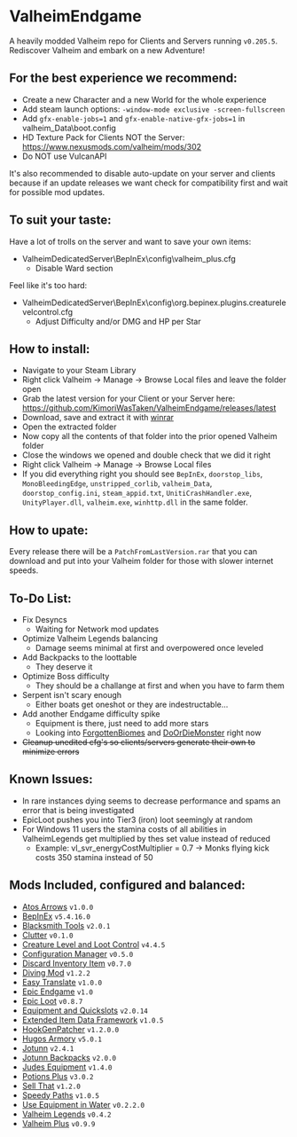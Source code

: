 # ValheimEndgame
A heavily modded Valheim repo for Clients and Servers running `v0.205.5`. Rediscover Valheim and embark on a new Adventure!

## For the best experience we recommend:
- Create a new Character and a new World for the whole experience
- Add steam launch options: `-window-mode exclusive -screen-fullscreen`
- Add `gfx-enable-jobs=1` and `gfx-enable-native-gfx-jobs=1` in valheim_Data\boot.config
- HD Texture Pack for Clients NOT the Server: https://www.nexusmods.com/valheim/mods/302
- Do NOT use VulcanAPI

It's also recommended to disable auto-update on your server and clients because if an update releases we want check for compatibility first and wait for possible mod updates.



## To suit your taste:
Have a lot of trolls on the server and want to save your own items:
- ValheimDedicatedServer\BepInEx\config\valheim_plus.cfg
   - Disable Ward section

Feel like it's too hard:
- ValheimDedicatedServer\BepInEx\config\org.bepinex.plugins.creaturelevelcontrol.cfg
   - Adjust Difficulty and/or DMG and HP per Star



## How to install:
- Navigate to your Steam Library
- Right click Valheim -> Manage -> Browse Local files and leave the folder open
- Grab the latest version for your Client or your Server here: https://github.com/KimoriWasTaken/ValheimEndgame/releases/latest
- Download, save and extract it with [winrar](https://www.win-rar.com/download.html)
- Open the extracted folder
- Now copy all the contents of that folder into the prior opened Valheim folder
- Close the windows we opened and double check that we did it right
- Right click Valheim -> Manage -> Browse Local files
- If you did everything right you should see `BepInEx`, `doorstop_libs`, `MonoBleedingEdge`, `unstripped_corlib`, `valheim_Data`, `doorstop_config.ini`, `steam_appid.txt`, `UnitiCrashHandler.exe`, `UnityPlayer.dll`, `valheim.exe`, `winhttp.dll` in the same folder.



## How to upate:
Every release there will be a `PatchFromLastVersion.rar` that you can download and put into your Valheim folder for those with slower internet speeds.



## To-Do List:
- Fix Desyncs
   - Waiting for Network mod updates
- Optimize Valheim Legends balancing
   - Damage seems minimal at first and overpowered once leveled
- Add Backpacks to the loottable
   - They deserve it
- Optimize Boss difficulty
   - They should be a challange at first and when you have to farm them
- Serpent isn't scary enough
   - Either boats get oneshot or they are indestructable...
- Add another Endgame difficulty spike
   - Equipment is there, just need to add more stars
   - Looking into [ForgottenBiomes](https://valheim.thunderstore.io/package/AlreeNicolas/Forgotten_Biomes/) and [DoOrDieMonster](https://valheim.thunderstore.io/package/Horem/DoOrDieMonsters/) right now
- ~~Cleanup unedited cfg's so clients/servers generate their own to minimize errors~~



## Known Issues:
- In rare instances dying seems to decrease performance and spams an error that is being investigated
- EpicLoot pushes you into Tier3 (iron) loot seemingly at random
- For Windows 11 users the stamina costs of all abilities in ValheimLegends get multiplied by thes set value instead of reduced
   - Example: vl_svr_energyCostMultiplier = 0.7 -> Monks flying kick costs 350 stamina instead of 50



## Mods Included, configured and balanced:
- [Atos Arrows](https://www.nexusmods.com/valheim/mods/1301) `v1.0.0`
- [BepInEx](https://valheim.thunderstore.io/package/denikson/BepInExPack_Valheim/) `v5.4.16.0`
- [Blacksmith Tools](https://valheim.thunderstore.io/package/GoldenJude/Blacksmiths_tools/) `v2.0.1`
- [Clutter](https://www.nexusmods.com/valheim/mods/1350) `v0.1.0`
- [Creature Level and Loot Control](https://valheim.thunderstore.io/package/Smoothbrain/CreatureLevelAndLootControl/) `v4.4.5`
- [Configuration Manager](https://github.com/aedenthorn/ValheimMods/tree/master/ConfigurationManager) `v0.5.0`
- [Discard Inventory Item](https://www.nexusmods.com/valheim/mods/45) `v0.7.0`
- [Diving Mod](https://www.nexusmods.com/valheim/mods/1271) `v1.2.2`
- [Easy Translate](https://github.com/MLIMG/Easy-Translate) `v1.0.0`
- [Epic Endgame](https://www.nexusmods.com/valheim/mods/1505) `v1.0`
- [Epic Loot](https://github.com/RandyKnapp/ValheimMods/tree/main/EpicLoot) `v0.8.7`
- [Equipment and Quickslots](https://github.com/RandyKnapp/ValheimMods/tree/main/EquipmentAndQuickSlots) `v2.0.14`
- [Extended Item Data Framework](https://github.com/RandyKnapp/ValheimMods/tree/main/ExtendedItemDataFramework) `v1.0.5`
- [HookGenPatcher](https://github.com/harbingerofme/Bepinex.Monomod.HookGenPatcher) `v1.2.0.0`
- [Hugos Armory](https://github.com/Hugo-the-Dwarf/ValheimMoreTwoHanders) `v5.0.1`
- [Jotunn](https://github.com/Valheim-Modding/Jotunn) `v2.4.1`
- [Jotunn Backpacks](https://www.nexusmods.com/valheim/mods/1416) `v2.0.0`
- [Judes Equipment](https://valheim.thunderstore.io/package/GoldenJude/Judes_Equipment/) `v1.4.0`
- [Potions Plus](https://www.nexusmods.com/valheim/mods/1561) `v3.0.2`
- [Sell That](https://www.nexusmods.com/valheim/mods/232) `v1.2.0`
- [Speedy Paths](https://www.nexusmods.com/valheim/mods/452) `v1.0.5`
- [Use Equipment in Water](https://www.nexusmods.com/valheim/mods/121) `v0.2.2.0`
- [Valheim Legends](https://www.nexusmods.com/valheim/mods/796) `v0.4.2`
- [Valheim Plus](https://valheim.plus/) `v0.9.9`
